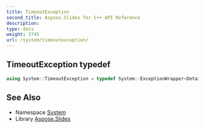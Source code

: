 ```yaml
---
title: TimeoutException
second_title: Aspose.Slides for C++ API Reference
description: 
type: docs
weight: 3745
url: /system/timeoutexception/
---
```

## TimeoutException typedef




```cpp
using System::TimeoutException = typedef System::ExceptionWrapper<Details_TimeoutException >
```

## See Also

* Namespace [System](../)
* Library [Aspose.Slides](../../)